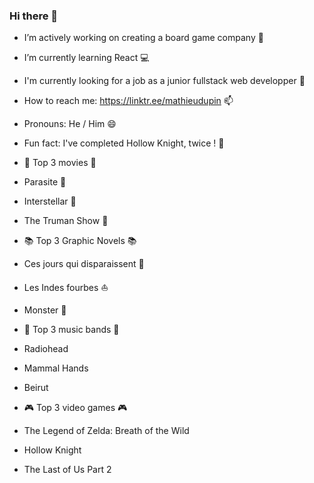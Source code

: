 ### Hi there 👋

- I’m actively working on creating a board game company :game_die: 

- I’m currently learning React :computer: 

-  I'm currently looking for a job as a junior fullstack web developper :briefcase:

-  How to reach me: https://linktr.ee/mathieudupin 📫

-  Pronouns: He / Him 😄

- Fun fact: I've completed Hollow Knight, twice ! :star2: 

- :movie_camera: Top 3 movies :movie_camera:
- Parasite :ant:
- Interstellar :milky_way:
- The Truman Show :eyes:

- :books: Top 3 Graphic Novels :books:
- Ces jours qui disparaissent :runner:
- Les Indes fourbes :boat:
- Monster :hocho:

- :microphone: Top 3 music bands :microphone:
- Radiohead
- Mammal Hands
- Beirut

- :video_game: Top 3 video games :video_game:
- The Legend of Zelda: Breath of the Wild
- Hollow Knight
- The Last of Us Part 2
